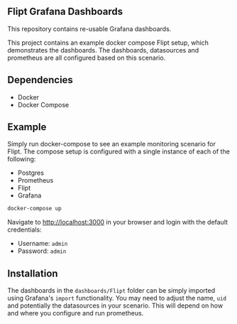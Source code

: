 Flipt Grafana Dashboards
------------------------

This repository contains re-usable Grafana dashboards.

This project contains an example docker compose Flipt setup, which demonstrates the dashboards.
The dashboards, datasources and prometheus are all configured based on this scenario.

## Dependencies

- Docker
- Docker Compose

## Example

Simply run docker-compose to see an example monitoring scenario for Flipt.
The compose setup is configured with a single instance of each of the following:

- Postgres
- Prometheus
- Flipt
- Grafana

```sh
docker-compose up
```

Navigate to [http://localhost:3000](Grafana) in your browser and login with the default credentials:

- Username: `admin`
- Password: `admin`

## Installation

The dashboards in the `dashboards/Flipt` folder can be simply imported using Grafana's `import` functionality.
You may need to adjust the name, `uid` and potentially the datasources in your scenario.
This will depend on how and where you configure and run prometheus.
